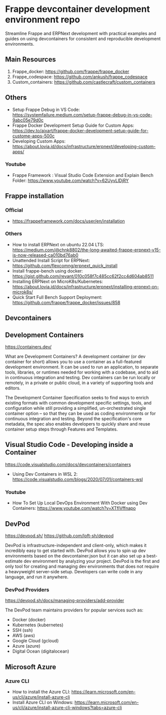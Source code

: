 # Frappe devcontainer development environment repo
Streamline Frappe and ERPNext development with practical examples and guides on using devcontainers for consistent and reproducible development environments.

## Main Resources

1. Frappe_docker: https://github.com/frappe/frappe_docker
2. Frappe_codespace: https://github.com/ankush/frappe_codespace
4. Custom_containers: https://github.com/castlecraft/custom_containers

## Others

- Setup Frappe Debug in VS Code: https://systemfailure.medium.com/setup-frappe-debug-in-vs-code-9abc05e79d0c
- Frappe Docker Development Setup Guide for Custom Apps: https://dev.to/aixart/frappe-docker-development-setup-guide-for-custome-apps-500c
- Developing Custom Apps: https://about.lovia.id/docs/infrastructure/erpnext/developing-custom-apps/

### Youtube

- Frappe Framework : Visual Studio Code Extension and Explain Bench Folder: https://www.youtube.com/watch?v=62UyvLlDjRY

## Frappe installation

### Official

- https://frappeframework.com/docs/user/en/installation

### Others  

- How to install ERPNext on ubuntu 22.04 LTS: https://medium.com/@chnk8802/the-long-awaited-frappe-erpnext-v15-is-now-released-ca010bd76ab0
- Unattended Install Script for ERPNext: https://github.com/flexcomng/erpnext_quick_install
- Install frappe-bench using docker: https://gist.github.com/revant/010c058f7c485cc62f2cc4d604ab8511
- Installing ERPNext on MicroK8s/Kubernetes: https://about.lovia.id/docs/infrastructure/erpnext/installing-erpnext-on-microk8s/
- Quick Start Full Bench Support Deployment: https://github.com/frappe/frappe_docker/issues/858

## Devcontainers

## Development Containers
https://containers.dev/

What are Development Containers?
A development container (or dev container for short) allows you to use a container as a full-featured development environment. It can be used to run an application, to separate tools, libraries, or runtimes needed for working with a codebase, and to aid in continuous integration and testing. Dev containers can be run locally or remotely, in a private or public cloud, in a variety of supporting tools and editors.

The Development Container Specification seeks to find ways to enrich existing formats with common development specific settings, tools, and configuration while still providing a simplified, un-orchestrated single container option – so that they can be used as coding environments or for continuous integration and testing. Beyond the specification's core metadata, the spec also enables developers to quickly share and reuse container setup steps through Features and Templates.

## Visual Studio Code - Developing inside a Container
https://code.visualstudio.com/docs/devcontainers/containers

- Using Dev Containers in WSL 2: https://code.visualstudio.com/blogs/2020/07/01/containers-wsl

### Youtube

- How To Set Up Local DevOps Environment With Docker using Dev Containers: https://www.youtube.com/watch?v=XTfIVffnapo

## DevPod
https://devpod.sh/
https://github.com/loft-sh/devpod

DevPod is infrastructure-independent and client-only, which makes it incredibly easy to get started with. 
DevPod allows you to spin up dev environments based on the devcontainer.json but it can also set up a best-estimate dev environment by analyzing your project.
DevPod is the first and only tool for creating and managing dev environments that does not require a heavyweight server-side setup. Developers can write code in any language, and run it anywhere.

### DevPod Providers
https://devpod.sh/docs/managing-providers/add-provider

The DevPod team maintains providers for popular services such as:

- Docker (docker)
- Kubernetes (kubernetes)
- SSH (ssh)
- AWS (aws)
- Google Cloud (gcloud)
- Azure (azure)
- Digital Ocean (digitalocean)

## Microsoft Azure

### Azure CLI

- How to install the Azure CLI: https://learn.microsoft.com/en-us/cli/azure/install-azure-cli
- Install Azure CLI on Windows: https://learn.microsoft.com/en-us/cli/azure/install-azure-cli-windows?tabs=azure-cli

